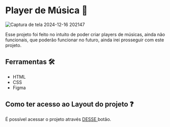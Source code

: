 # Player de Música 🎵

![Captura de tela 2024-12-16 202147](https://github.com/user-attachments/assets/e3438023-694e-4670-ab20-d77ad0f68eec)

Esse projeto foi feito no intuito de poder criar players de músicas, ainda não funcionais, que poderão funcionar no futuro, ainda irei prosseguir com este projeto.

## Ferramentas 🛠️
+ HTML
+ CSS
+ Figma

## Como ter acesso ao Layout do projeto ❓

É possível acessar o projeto através <a href="https://www.figma.com/design/1h0VOdNx1sVxbajnR8UZ5N/Player-de-M%C3%BAsica-%E2%80%A2-Desafio-01-(Community)?node-id=1-133&p=f&t=XkOBQXXJ8G5HQQ2L-0"> DESSE </a> botão.


